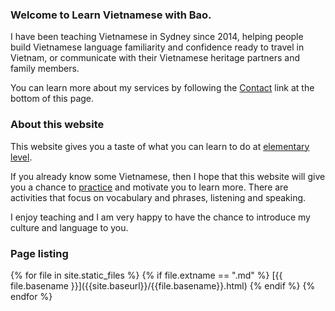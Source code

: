 <h3>Welcome to Learn Vietnamese with Bao.</h3>
I have been teaching Vietnamese in Sydney since 2014, helping people build Vietnamese language familiarity and confidence ready to travel in Vietnam, or communicate with their Vietnamese heritage partners and family members.

You can learn more about my services by following the <a href="https://www.tutorfinder.com.au/tutors/detail.php?TutorID=49762">Contact</a> link at the bottom of this page.
<h3>About this website</h3>
This website gives you a taste of what you can learn to do at <a href="https://teacher-viet.github.io/Elementary.html">elementary level</a>.

If you already know some Vietnamese, then I hope that this website will give you a chance to <a href="https://teacher-viet.github.io/Elementary.html">practice</a> and motivate you to learn more. There are activities that focus on vocabulary and phrases, listening and speaking.

I enjoy teaching and I am very happy to have the chance to introduce my culture and language to you.
<h3>Page listing</h3>
{% for file in site.static_files %}
{% if file.extname == ".md" %}
[{{ file.basename }}]({{site.baseurl}}/{{file.basename}}.html)
{% endif %}
{% endfor %}
